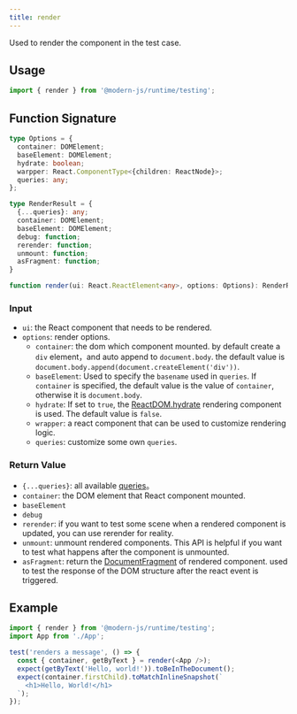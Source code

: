 ```yaml
---
title: render
---
```


Used to render the component in the test case.

## Usage

```ts
import { render } from '@modern-js/runtime/testing';
```

## Function Signature

```ts
type Options = {
  container: DOMElement;
  baseElement: DOMElement;
  hydrate: boolean;
  warpper: React.ComponentType<{children: ReactNode}>;
  queries: any;
};

type RenderResult = {
  {...queries}: any;
  container: DOMElement;
  baseElement: DOMElement;
  debug: function;
  rerender: function;
  unmount: function;
  asFragment: function;
}

function render(ui: React.ReactElement<any>, options: Options): RenderResult;
```

### Input

- `ui`: the React component that needs to be rendered.
- `options`: render options.
  - `container`: the dom which component mounted. by default create a `div` element，and auto append to `document.body`. the default value is `document.body.append(document.createElement('div'))`.
  - `baseElement`: Used to specify the `basename` used in `queries`. If `container` is specified, the default value is the value of `container`, otherwise it is `document.body`.
  - `hydrate`: If set to `true`, the [ReactDOM.hydrate](https://reactjs.org/docs/react-dom.html#hydrate) rendering component is used. The default value is `false`.
  - `wrapper`: a react component that can be used to customize rendering logic.
  - `queries`: customize some own `queries`.

### Return Value

- `{...queries}`: all available [queries](https://testing-library.com/docs/queries/about/)。
- `container`: the DOM element that React component mounted.
- `baseElement`
- `debug`
- `rerender`: if you want to test some scene when a rendered component is updated, you can use rerender for reality.
- `unmount`: unmount rendered components. This API is helpful if you want to test what happens after the component is unmounted.
- `asFragment`: return the [DocumentFragment](https://developer.mozilla.org/en-US/docs/Web/API/DocumentFragment) of rendered component. used to test the response of the DOM structure after the react event is triggered.

## Example

```ts
import { render } from '@modern-js/runtime/testing';
import App from './App';

test('renders a message', () => {
  const { container, getByText } = render(<App />);
  expect(getByText('Hello, world!')).toBeInTheDocument();
  expect(container.firstChild).toMatchInlineSnapshot(`
    <h1>Hello, World!</h1>
  `);
});
```
